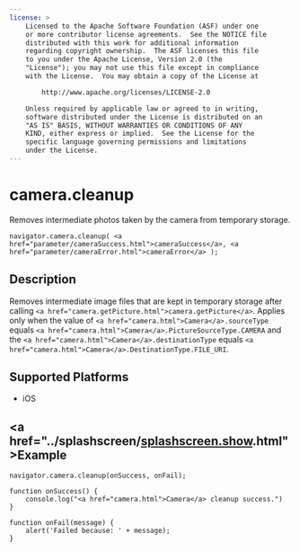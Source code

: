```yaml
---
license: >
    Licensed to the Apache Software Foundation (ASF) under one
    or more contributor license agreements.  See the NOTICE file
    distributed with this work for additional information
    regarding copyright ownership.  The ASF licenses this file
    to you under the Apache License, Version 2.0 (the
    "License"); you may not use this file except in compliance
    with the License.  You may obtain a copy of the License at

        http://www.apache.org/licenses/LICENSE-2.0

    Unless required by applicable law or agreed to in writing,
    software distributed under the License is distributed on an
    "AS IS" BASIS, WITHOUT WARRANTIES OR CONDITIONS OF ANY
    KIND, either express or implied.  See the License for the
    specific language governing permissions and limitations
    under the License.
---
```


# camera.cleanup

Removes intermediate photos taken by the camera from temporary
storage.

    navigator.camera.cleanup( <a href="parameter/cameraSuccess.html">cameraSuccess</a>, <a href="parameter/cameraError.html">cameraError</a> );

## Description

Removes intermediate image files that are kept in temporary storage
after calling `<a href="camera.getPicture.html">camera.getPicture</a>`. Applies only when the value of
`<a href="camera.html">Camera</a>.sourceType` equals `<a href="camera.html">Camera</a>.PictureSourceType.CAMERA` and the
`<a href="camera.html">Camera</a>.destinationType` equals `<a href="camera.html">Camera</a>.DestinationType.FILE_URI`.

## Supported Platforms

- iOS

## <a href="../splashscreen/<a href="../splashscreen/splashscreen.show.html">splashscreen.show</a>.html">Example</a>

    navigator.camera.cleanup(onSuccess, onFail);

    function onSuccess() {
        console.log("<a href="camera.html">Camera</a> cleanup success.")
    }

    function onFail(message) {
        alert('Failed because: ' + message);
    }
